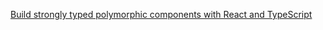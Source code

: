 [Build strongly typed polymorphic components with React and TypeScript](https://blog.logrocket.com/build-strongly-typed-polymorphic-components-react-typescript/#supporting-refs-polymorphic-components)
